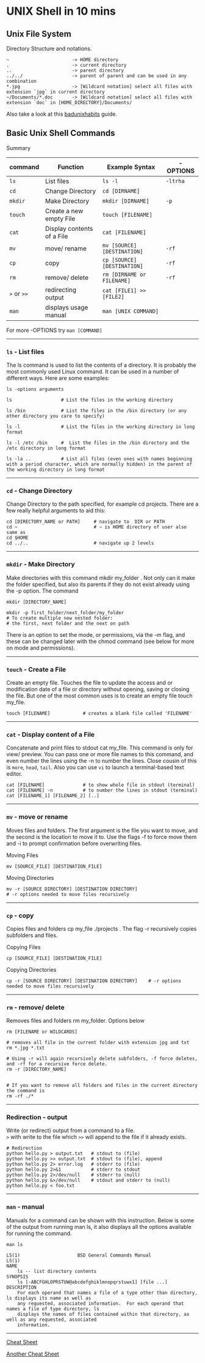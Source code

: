 # UNIX Shell in 10 mins

## **Unix File System** 
Directory Structure and notations.

    ~                       -> HOME directory 
    .                       -> current directory 
    ..                      -> parent directory 
    ../../                  -> parent of parent and can be used in any combination
    *.jpg                   -> [Wildcard notation] select all files with extension `jpg` in current directory 
    ~/Documents/*.doc       -> [Wildcard notation] select all files with extension `doc` in [HOME_DIRECTORY]/Documents/
Also take a look at this [badunixhabits](https://www.ibm.com/developerworks/aix/library/au-badunixhabits.html) guide.



## **Basic Unix Shell Commands**

Summary 

| command     | Function                   | Example Syntax             | -OPTIONS |
| ---         | ---                        | ---                        | ---      |
| `ls`        | List files                 | `ls -l`                    | `-ltrha` |
| `cd`        | Change Directory           | `cd [DIRNAME]`             |          |
| `mkdir`     | Make Directory             | `mkdir [DIRNAME]`          | `-p`     |
| `touch`     | Create a new empty File    | `touch [FILENAME]`         |          |
| `cat`       | Display contents of a File | `cat [FILENAME]`           |          |
| `mv`        | move/ rename               | `mv [SOURCE][DESTINATION]` | `-rf`    |
| `cp`        | copy                       | `cp [SOURCE][DESTINATION]` | `-rf`    |
| `rm`        | remove/ delete             | `rm [DIRNAME or FILENAME]` | `-rf`    |
| `>` or `>>` | redirecting output         | `cat [FILE1] >> [FILE2]`   |          |
| `man`       | displays usage manual      | `man [UNIX COMMAND]`       |          |


For more -OPTIONS try `man [COMMAND]`


---


### `ls`  - List files 
The ls command is used to list the contents of a directory. It is probably the most commonly used Linux command. It can be used in a number of different ways. Here are some examples: 
    
    ls -options arguments

    ls                  # List the files in the working directory

    ls /bin	            # List the files in the /bin directory (or any other directory you care to specify)

    ls -l	            # List the files in the working directory in long format

    ls -l /etc /bin	    #  List the files in the /bin directory and the /etc directory in long format

    ls -la ..           # List all files (even ones with names beginning with a period character, which are normally hidden) in the parent of the working directory in long format

---

### `cd` - Change Directory
Change Directory to the path specified, for example cd projects. There are a few really helpful arguments to aid this:
 
    cd [DIRECTORY_NAME or PATH]     # navigate to  DIR or PATH
    cd ~                            # ~ is HOME directory of user also same as
    cd $HOME
    cd ../..                        # navigate up 2 levels

---

### `mkdir` - Make Directory
Make directories with this command mkdir my_folder . Not only can it make the folder specified, but also its parents if they do not exist already using the -p option. The command 

    mkdir [DIRECTORY_NAME]
    
    mkdir -p first_folder/next_folder/my_folder 
    # To create multiple new nested folder: 
    # the first, next folder and the next on path
    
There is an option to set the mode, or permissions, via the -m flag, and these can be changed later with the chmod command (see below for more on mode and permissions).

---

### `touch` - Create a File 
Create an empty file. Touches the file to update the access and or modification date of a file or directory without opening, saving or closing the file. But one of the most common uses is to create an empty file touch my_file.
 
    touch [FILENAME]            # creates a blank file called 'FILENAME'


---

### `cat` - Display content of a File
Concatenate and print files to stdout cat my_file. This command is only for view/ preview. 
You can pass one or more file names to this command, and even number the lines using the -n to number the lines. Close cousin of this is `more`, `head`, `tail`. Also you can use  `vi` to launch a terminal-based text editor. 

    cat [FILENAME]              # to show whole file in stdout (terminal)
    cat [FILENAME] -n           # to number the lines in stdout (terminal)
    cat [FILENAME_1] [FILENAME_2] [..]

---

    
### `mv` - move or rename 
Moves files and folders. The first argument is the file you want to move, and the second is the location to move it to. Use the flags -f to force move them and -i to prompt confirmation before overwriting files.

Moving Files
    
    mv [SOURCE_FILE] [DESTINATION_FILE] 

Moving Directories

    mv -r [SOURCE DIRECTORY] [DESTINATION DIRECTORY]    
    # -r options needed to move files recursively

---

### `cp` - copy 
Copies files and folders cp my_file ./projects . The flag -r recursively copies subfolders and files.


Copying Files
    
    cp [SOURCE_FILE] [DESTINATION_FILE] 

Copying Directories

    cp -r [SOURCE DIRECTORY] [DESTINATION DIRECTORY]    # -r options needed to move files recursively

---

### `rm` - remove/ delete
Removes files and folders rm my_folder. Options below
 
    rm [FILENAME or WILDCARDS]

    # removes all file in the current folder with extension jpg and txt
    rm *.jpg *.txt 
    
    # Using -r will again recursively delete subfolders, -f force deletes, and -rf for a recursive force delete. 
    rm -r [DIRECTORY_NAME]

    
    # If you want to remove all folders and files in the current directory the command is 
    rm -rf ./* 

---

### Redirection - output
Write (or redirect) output from a command to a file.  
`>` with write to the file which `>>` will append to the file if it already exists. 

    # Redirection
    python hello.py > output.txt   # stdout to (file)
    python hello.py >> output.txt  # stdout to (file), append
    python hello.py 2> error.log   # stderr to (file)
    python hello.py 2>&1           # stderr to stdout
    python hello.py 2>/dev/null    # stderr to (null)
    python hello.py &>/dev/null    # stdout and stderr to (null)
    python hello.py < foo.txt

---

###  `man` - manual
Manuals for a command can be shown with this instruction. Below is some of the output from running man ls, it also displays all the options available for running the command.

    man ls 

    LS(1)                     BSD General Commands Manual                    LS(1)
    NAME
        ls -- list directory contents
    SYNOPSIS
        ls [-ABCFGHLOPRSTUW@abcdefghiklmnopqrstuwx1] [file ...]
    DESCRIPTION
        For each operand that names a file of a type other than directory, ls displays its name as well as
        any requested, associated information.  For each operand that names a file of type directory, ls
        displays the names of files contained within that directory, as well as any requested, associated
        information.

---

[Cheat Sheet](../unix-cheat-sheet/)

[Another Cheat Sheet](https://devhints.io/bash)